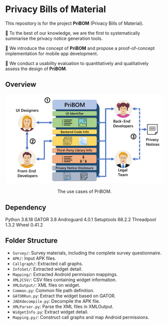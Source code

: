 # Privacy Bills of Material

This repository is for the project **PriBOM** (Privacy Bills of Material). 

🚀 To the best of our knowledge, we are the first to systematically summarise the privacy notice generation tools.

🚀 We introduce the concept of **PriBOM** and propose a proof-of-concept implementation for mobile app development.

🚀 We conduct a usability evaluation to quantitatively and qualitatively assess the design of **PriBOM**.  

## Overview

<img title="" src="./Img/PriBOM_use_cases.jpg" alt="" data-align="center">
<p align="center">
The use cases of PriBOM.
</p>

<!-- <img title="" src="./overview_img/PriBOM_overview.png" alt="" data-align="center">
<p align="center">
An overview of PriBOM in the practical usage scenario.
</p> -->

## Dependency

Python 3.8.18
GATOR 3.8
Androguard 4.0.1
Setuptools 68.2.2
Threadpool 1.3.2
Wheel 0.41.2

## Folder Structure

- `Survey/`: Survey materials, including the complete survey questionnaire.
- `APK/`: Input APK files.
- `Callgraph/`: Extracted call graphs.
- `InfoSet/`: Extracted widget detail.
- `Mapping/`: Extracted Android permission mappings.
- `XML2CSV/`: CSV files containing widget information.
- `XMLOutput/`: XML files on widget.
- `Common.py`: Common file path definition.
- `GATORRun.py`: Extract the widget based on GATOR. 
- `JADXdecompile.py`: Decompile the APK file.
- `XMLParser.py`: Parse the XML files in XMLOutput.
- `WidgetInfo.py`: Extract widget detail.
- `Mapping.py/`: Construct call graphs and map Android permissions.